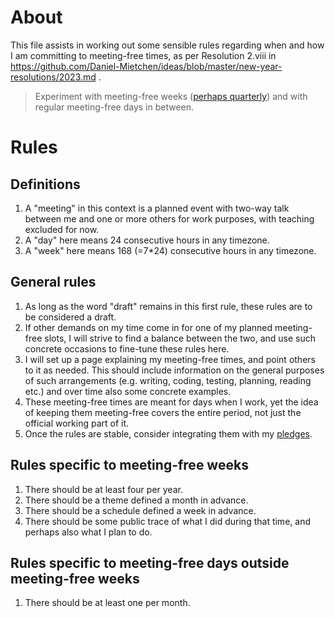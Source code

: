 # About

This file assists in working out some sensible rules regarding when and how I am committing to meeting-free times, as per Resolution 2.viii in https://github.com/Daniel-Mietchen/ideas/blob/master/new-year-resolutions/2023.md .

> Experiment with meeting-free weeks ([perhaps quarterly](https://doi.org/10.1038/d41586-019-03953-y)) and with regular meeting-free days in between.

# Rules

## Definitions

1. A "meeting" in this context is a planned event with two-way talk between me and one or more others for work purposes, with teaching excluded for now.
1. A "day" here means 24 consecutive hours in any timezone.
1. A "week" here means 168 (=7\*24) consecutive hours in any timezone.

## General rules
1. As long as the word "draft" remains in this first rule, these rules are to be considered a draft.
1. If other demands on my time come in for one of my planned meeting-free slots, I will strive to find a balance between the two, and use such concrete occasions to fine-tune these rules here.
1. I will set up a page explaining my meeting-free times, and point others to it as needed. This should include information on the general purposes of such arrangements (e.g. writing, coding, testing, planning, reading etc.) and over time also some concrete examples.
1. These meeting-free times are meant for days when I work, yet the idea of keeping them meeting-free covers the entire period, not just the official working part of it.
1. Once the rules are stable, consider integrating them with my [pledges](https://github.com/Daniel-Mietchen/pledges).

## Rules specific to meeting-free weeks

1. There should be at least four per year.
2. There should be a theme defined a month in advance. 
3. There should be a schedule defined a week in advance.
5. There should be some public trace of what I did during that time, and perhaps also what I plan to do.

## Rules specific to meeting-free days outside meeting-free weeks

1. There should be at least one per month.
